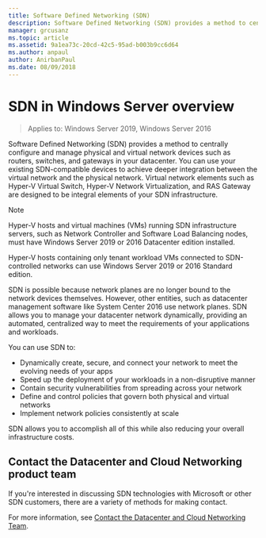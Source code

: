 ```yaml
---
title: Software Defined Networking (SDN)
description: Software Defined Networking (SDN) provides a method to centrally configure and manage physical and virtual network devices such as routers, switches, and gateways in your datacenter. Use this topic to learn about the Software Defined Networking (SDN) technologies that are provided in Windows Server, System Center, and Microsoft Azure.
manager: grcusanz
ms.topic: article
ms.assetid: 9a1ea73c-20cd-42c5-95ad-b003b9cc6d64
ms.author: anpaul
author: AnirbanPaul
ms.date: 08/09/2018
---
```

# SDN in Windows Server overview

>Applies to: Windows Server 2019, Windows Server 2016


Software Defined Networking (SDN) provides a method to centrally configure and manage physical and virtual network devices such as routers, switches, and gateways in your datacenter. You can use your existing SDN-compatible devices to achieve deeper integration between the virtual network and the physical network. Virtual network elements such as Hyper-V Virtual Switch, Hyper-V Network Virtualization, and RAS Gateway are designed to be integral elements of your SDN infrastructure.

>[!Note]
>Hyper-V hosts and virtual machines (VMs) running SDN infrastructure servers, such as Network Controller and Software Load Balancing nodes, must have Windows Server 2019 or 2016 Datacenter edition installed.
>
>Hyper-V hosts containing only tenant workload VMs connected to SDN-controlled networks can use Windows Server 2019 or 2016 Standard edition.

SDN is possible because network planes are no longer bound to the network devices themselves. However, other entities, such as datacenter management software like System Center 2016 use network planes. SDN allows you to manage your datacenter network dynamically, providing an automated, centralized way to meet the requirements of your applications and workloads.

You can use SDN to:

- Dynamically create, secure, and connect your network to meet the evolving needs of your apps
- Speed up the deployment of your workloads in a non-disruptive manner
- Contain security vulnerabilities from spreading across your network
- Define and control policies that govern both physical and virtual networks
- Implement network policies consistently at scale

SDN allows you to accomplish all of this while also reducing your overall infrastructure costs.



## Contact the Datacenter and Cloud Networking product team

If you're interested in discussing SDN technologies with Microsoft or other SDN customers, there are a variety of methods for making contact.

For more information, see [Contact the Datacenter and Cloud Networking Team](contact-sdn-team.md).
